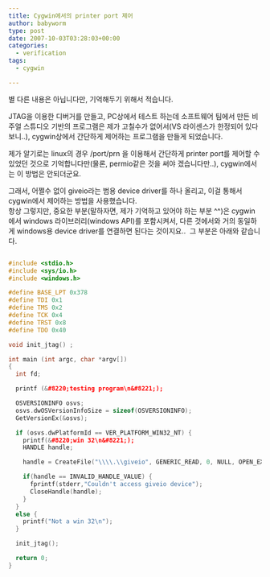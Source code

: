 ```yaml
---
title: Cygwin에서의 printer port 제어
author: babyworm
type: post
date: 2007-10-03T03:28:03+00:00
categories:
  - verification
tags:
  - cygwin

---
```

별 다른 내용은 아닙니다만, 기억해두기 위해서 적습니다.

JTAG을 이용한 디버거를 만들고, PC상에서 테스트 하는데 소프트웨어 팀에서 만든 비주얼 스튜디오 기반의 프로그램은 제가 고칠수가 없어서(VS 라이센스가 한정되어 있다보니..), cygwin상에서 간단하게 제어하는 프로그램을 만들게 되었습니다.

제가 알기로는 linux의 경우 /port/prn 을 이용해서 간단하게 printer port를 제어할 수 있었던 것으로 기억합니다만(물론, permio같은 것을 써야 겠습니다만..), cygwin에서는 이 방법은 안되더군요.

그래서, 어쩔수 없이 giveio라는 범용 device driver를 하나 올리고, 이걸 통해서 cygwin에서 제어하는 방법을 사용했습니다.
<br>
항상 그렇지만, 중요한 부분(말하자면, 제가 기억하고 있어야 하는 부분 ^^)은 cygwin에서 windows 라이브러리(windows API)를 포함시켜서, 다른 것에서와 거의 동일하게 windows용 device driver를 연결하면 된다는 것이지요..&nbsp; 그 부분은 아래와 같습니다.

```c++

#include <stdio.h>
#include <sys/io.h>
#include <windows.h>

#define BASE_LPT 0x378
#define TDI 0x1
#define TMS 0x2
#define TCK 0x4
#define TRST 0x8
#define TDO 0x40

void init_jtag() ;

int main (int argc, char *argv[])
{
  int fd;

  printf (&#8220;testing program\n&#8221;);

  OSVERSIONINFO osvs;
  osvs.dwOSVersionInfoSize = sizeof(OSVERSIONINFO);
  GetVersionEx(&osvs);

  if (osvs.dwPlatformId == VER_PLATFORM_WIN32_NT) {
    printf(&#8220;win 32\n&#8221;);
    HANDLE handle;

    handle = CreateFile("\\\\.\\giveio", GENERIC_READ, 0, NULL, OPEN_EXISTING, FILE_ATTRIBUTE_NORMAL, NULL);

    if(handle == INVALID_HANDLE_VALUE) {
      fprintf(stderr,"Couldn't access giveio device");
      CloseHandle(handle);
    }
  }
  else {
    printf("Not a win 32\n");
  }

  init_jtag();

  return 0;
}
```
